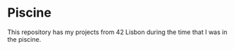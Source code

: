 # Piscine
This repository has my projects from 42 Lisbon during the time that I was in the piscine.
